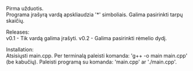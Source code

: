 Pirma užduotis. <br>
Programa įrašyrą vardą apskliaudzia '*' simboliais.
Galima pasirinkti tarpų skaičių.

Releases:<br>
v0.1 - Tik vardą galima įrašyti.
v0.2 - Galima pasirinkti rėmelio dydį.

Installation:<br>
Atsisiųsti main.cpp.
Per terminalą paleisti komanda: 'g++ -o main main.cpp' (be kabučių).
Paleisti programą su komanda: 'main.cpp' ar './main.cpp'.
